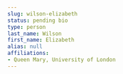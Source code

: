 ```yaml
---
slug: wilson-elizabeth
status: pending bio
type: person
last_name: Wilson
first_name: Elizabeth
alias: null
affiliations:
- Queen Mary, University of London
---
```


